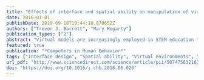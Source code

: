```yaml
---
title: "Effects of interface and spatial ability on manipulation of virtual models in a STEM domain"
date: 2016-01-01
publishDate: 2019-09-18T19:44:10.878652Z
authors: ["Trevor J. Barrett", "Mary Hegarty"]
publication_types: ["2"]
abstract: "Virtual models are increasingly employed in STEM education to foster learning about spatial phenomena. However, the roles of the computer interface and students? cognitive abilities in moderating learning and performance with virtual models are not yet well understood. In two experiments students solved spatial organic chemistry problems using a virtual model system. Two aspects of the virtual model interface were manipulated: display dimensionality (stereoscopic vs. monoscopic displays) and the location of the hand-held device used to manipulate the virtual molecules (co-located with the visual display vs. displaced). The experimental task required participants to interpret the spatial structure of organic molecules and to manipulate the models to align them with orientations and configurations depicted by diagrams in Experiment 1 and three-dimensional models in Experiment 2. Co-locating the interaction device with the virtual image led to better performance in both experiments and stereoscopic viewing led to better performance in Experiment 2. The effect of co-location on performance was moderated by spatial ability in Experiment 1, and the effect of providing stereo viewing was moderated by spatial ability in Experiment 2. The results are in line with the ability-as-compensator hypothesis: participants with lower ability uniquely benefited from the treatment, while those with higher ability were not affected by stereo or co-location. The findings suggest that increased fidelity in a virtual model system may be one way of alleviating difficulties of low-spatial participants in learning spatially demanding content in STEM domains."
featured: true
publication: "*Computers in Human Behavior*"
tags: ["Interface design", "Spatial ability", "Virtual environments", "Chemistry education", "Molecular models", "Stereo"]
url_pdf: "http://www.sciencedirect.com/science/article/pii/S074756321630454X"
doi: "https://doi.org/10.1016/j.chb.2016.06.026"
---
```


